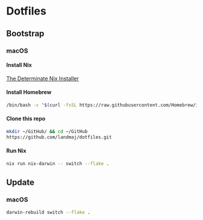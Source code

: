 # Dotfiles

## Bootstrap

### macOS

#### Install Nix

[The Determinate Nix Installer](https://determinate.systems/oss/)

#### Install Homebrew

```sh
/bin/bash -c "$(curl -fsSL https://raw.githubusercontent.com/Homebrew/install/HEAD/install.sh)"
```

#### Clone this repo

```sh
mkdir ~/GitHub/ && cd ~/GitHub
https://github.com/landmaj/dotfiles.git
```

#### Run Nix

```sh
nix run nix-darwin -- switch --flake .
```

## Update

### macOS

```sh
darwin-rebuild switch --flake .
```
